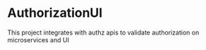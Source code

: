 # AuthorizationUI
This project integrates with authz apis to validate authorization on microservices and UI
